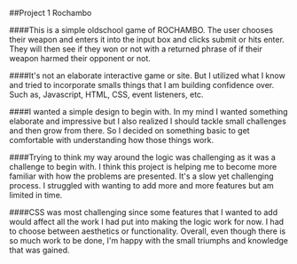 ##Project 1 Rochambo

####This is a simple oldschool game of ROCHAMBO. The user chooses their weapon and enters it into the input box and clicks submit or hits enter. They will then see if they won or not with a returned phrase of if their weapon harmed their opponent or not.

####It's not an elaborate interactive game or site. But I utilized what I know and tried to incorporate smalls things that I am building confidence over. Such as, Javascript, HTML, CSS, event listeners, etc.

####I wanted a simple design to begin with. In my mind I wanted something elaborate and impressive but I also realized I should tackle small challenges and then grow from there. So I decided on something basic to get comfortable with understanding how those things work.

####Trying to think my way around the logic was challenging as it was a challenge to begin with. I think this project is helping me to become more familiar with how the problems are presented. It's a slow yet challenging process. I struggled with wanting to add more and more features but am limited in time.

####CSS was most challenging since some features that I wanted to add would affect all the work I had put into making the logic work for now. I had to choose between aesthetics or functionality. Overall, even though there is so much work to be done, I'm happy with the small triumphs and knowledge that was gained.
